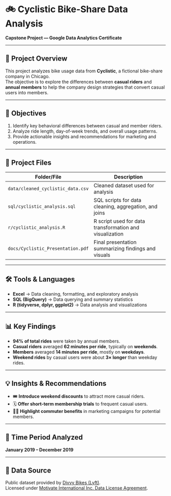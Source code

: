 # 🚲 Cyclistic Bike-Share Data Analysis  
**Capstone Project — Google Data Analytics Certificate**

---

## 📘 Project Overview  
This project analyzes bike usage data from **Cyclistic**, a fictional bike-share company in Chicago.  
The objective is to explore the differences between **casual riders** and **annual members** to help the company design strategies that convert casual users into members.

---

## 🎯 Objectives  
1. Identify key behavioral differences between casual and member riders.  
2. Analyze ride length, day-of-week trends, and overall usage patterns.  
3. Provide actionable insights and recommendations for marketing and operations.

---

## 📂 Project Files  

| Folder/File | Description |
|--------------|-------------|
| `data/cleaned_cyclistic_data.csv` | Cleaned dataset used for analysis |
| `sql/cyclistic_analysis.sql` | SQL scripts for data cleaning, aggregation, and joins |
| `r/cyclistic_analysis.R` | R script used for data transformation and visualization |
| `docs/Cyclistic_Presentation.pdf` | Final presentation summarizing findings and visuals |

---

## 🛠️ Tools & Languages  

- **Excel** → Data cleaning, formatting, and exploratory analysis  
- **SQL (BigQuery)** → Data querying and summary statistics  
- **R (tidyverse, dplyr, ggplot2)** → Data analysis and visualizations  

---

## 📊 Key Findings  

- **94% of total rides** were taken by annual members.  
- **Casual riders** averaged **62 minutes per ride**, typically on **weekends**.  
- **Members** averaged **14 minutes per ride**, mostly on **weekdays**.  
- **Weekend rides** by casual users were about **3× longer** than weekday rides.  

---

## 💡 Insights & Recommendations  

- 🎟️ **Introduce weekend discounts** to attract more casual riders.  
- 🗓️ **Offer short-term membership trials** to frequent casual users.  
- 🚴‍♀️ **Highlight commuter benefits** in marketing campaigns for potential members.  

---

## 📅 Time Period Analyzed  
**January 2019 – December 2019**

---

## 📁 Data Source  
Public dataset provided by [Divvy Bikes (Lyft)](https://divvy-tripdata.s3.amazonaws.com/index.html).  
Licensed under [Motivate International Inc. Data License Agreement](https://ride.divvybikes.com/data-license-agreement).


